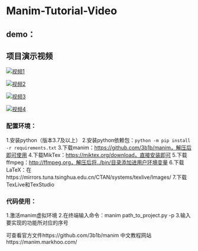 # Manim-Tutorial-Video
## demo：
## 项目演示视频

[![视频1](https://i0.hdslb.com/bfs/archive/4e768dd00cf67e6c5e9c2c259ee44dfc4f39b9a5.jpg@480w_270h_1c)](https://www.bilibili.com/video/BV12dacz1EoM/?vd_source=bfb49e9498218caf31193e8590b09291)

[![视频2](https://i0.hdslb.com/bfs/archive/4e768dd00cf67e6c5e9c2c259ee44dfc4f39b9a5.jpg@480w_270h_1c)](https://www.bilibili.com/video/BV12dacz1EoM?vd_source=bfb49e9498218caf31193e8590b09291&p=2)

[![视频3](https://i0.hdslb.com/bfs/archive/4e768dd00cf67e6c5e9c2c259ee44dfc4f39b9a5.jpg@480w_270h_1c)](https://www.bilibili.com/video/BV12dacz1EoM?vd_source=bfb49e9498218caf31193e8590b09291&p=3)

[![视频4](https://i0.hdslb.com/bfs/archive/4e768dd00cf67e6c5e9c2c259ee44dfc4f39b9a5.jpg@480w_270h_1c)](https://www.bilibili.com/video/BV12dacz1EoM?vd_source=bfb49e9498218caf31193e8590b09291&p=4)

### 配置环境：
1.安装python（版本3.7及以上）
2.安装python依赖包：`python -m pip install -r requirements.txt`
3.下载manim：https://github.com/3b1b/manim，解压后即可使用
4.下载MikTex：https://miktex.org/download，直接安装即可
5.下载ffmpeg：http://ffmpeg.org，解压后将../bin/目录添加进用户环境变量
6.下载LaTeX：在https://mirrors.tuna.tsinghua.edu.cn/CTAN/systems/texlive/Images/
7.下载TexLive和TexStudio

### 代码使用：
1.激活manim虚拟环境
2.在终端输入命令：manim path_to_project.py -p
3.输入要实现的功能所对应的序号


可查看官方文件https://github.com/3b1b/manim
中文教程网站https://manim.markhoo.com/
